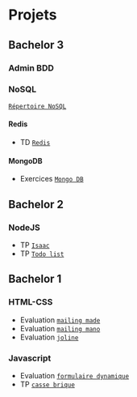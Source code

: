 # Projets

## Bachelor 3

### Admin BDD

### NoSQL

[`Répertoire NoSQL`](https://github.com/VernerBoisson/B3_NoSQL)

#### Redis

- TD [`Redis`](https://github.com/VernerBoisson/B3_NoSQL/tree/master/redis)

#### MongoDB

- Exercices [`Mongo DB`](https://github.com/VernerBoisson/B3_NoSQL/tree/master/mongo)

## Bachelor 2

### NodeJS
- TP [`Isaac`]()
- TP [`Todo list`]()

## Bachelor 1

### HTML-CSS

- Evaluation [`mailing made`](https://github.com/VernerBoisson/B1_HTML_CSS/tree/master/mailing_made)
- Evaluation [`mailing mano`](https://github.com/VernerBoisson/B1_HTML_CSS/tree/master/mailing_mano)
- Evaluation [`joline`](https://github.com/VernerBoisson/B1_HTML_CSS/tree/master/joline)

### Javascript

- Evaluation [`formulaire dynamique`](https://github.com/VernerBoisson/B1_Javascript/tree/master/formulaire)
- TP [`casse brique`](https://github.com/VernerBoisson/B1_Javascript/tree/master/casse-brique)
